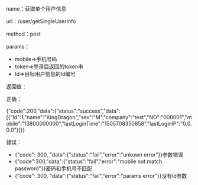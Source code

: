 name：获取单个用户信息

url：/user/getSingleUserInfo

method：post

params：

* mobile=&gt;手机号码
* token=&gt;登录后返回的token串
* Id=&gt;目标用户信息的Id编号

返回值：

正确：

{"code":200,"data":{"status":"success","data":\[{"Id":1,"name":"KingDragon","sex":"M","company":"test","NO":"000001","mobile":"13800000000","lastLoginTime":"1505708350858","lastLoginIP":"0.0.0.0"}\]}}

错误：

* {"code": 300, "data":{"status":"fail","error":"unkown error"}}参数错误
* {"code":300,"data":{"status":"fail","error":"moblie not match password"}}密码和手机号不匹配
* {"code": 300, "data":{"status":"fail","error":"params error"}}没有Id参数



